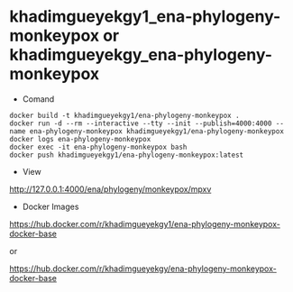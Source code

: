 # khadimgueyekgy1_ena-phylogeny-monkeypox or khadimgueyekgy_ena-phylogeny-monkeypox

* Comand 
    
```
docker build -t khadimgueyekgy1/ena-phylogeny-monkeypox .
docker run -d --rm --interactive --tty --init --publish=4000:4000 --name ena-phylogeny-monkeypox khadimgueyekgy1/ena-phylogeny-monkeypox
docker logs ena-phylogeny-monkeypox
docker exec -it ena-phylogeny-monkeypox bash
docker push khadimgueyekgy1/ena-phylogeny-monkeypox:latest
```
 * View

 http://127.0.0.1:4000/ena/phylogeny/monkeypox/mpxv
 
 * Docker Images
 
https://hub.docker.com/r/khadimgueyekgy1/ena-phylogeny-monkeypox-docker-base

or

https://hub.docker.com/r/khadimgueyekgy/ena-phylogeny-monkeypox-docker-base



